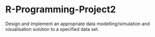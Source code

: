 # R-Programming-Project2
Design and implement an appropriate data modelling/simulation and visualisation solution to a specified data set.
